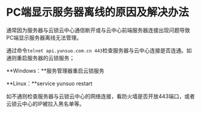 # PC端显示服务器离线的原因及解决办法
通常因为服务器与云锁云中心通信断开或与云中心前端服务器连接出现问题导致PC端显示服务器离线无法管理。

通过命令`telnet api.yunsuo.com.cn 443`检查服务器与云中心连接是否连通。如通则重启服务器的云锁服务；

**Windows：**服务管理器重启云锁服务

**Linux：**service yunsuo restart

如不通则检查服务器与云锁云中心的网络连接，看防火墙是否开放443端口，或者云锁云中心的IP被拉入黑名单等。
   
